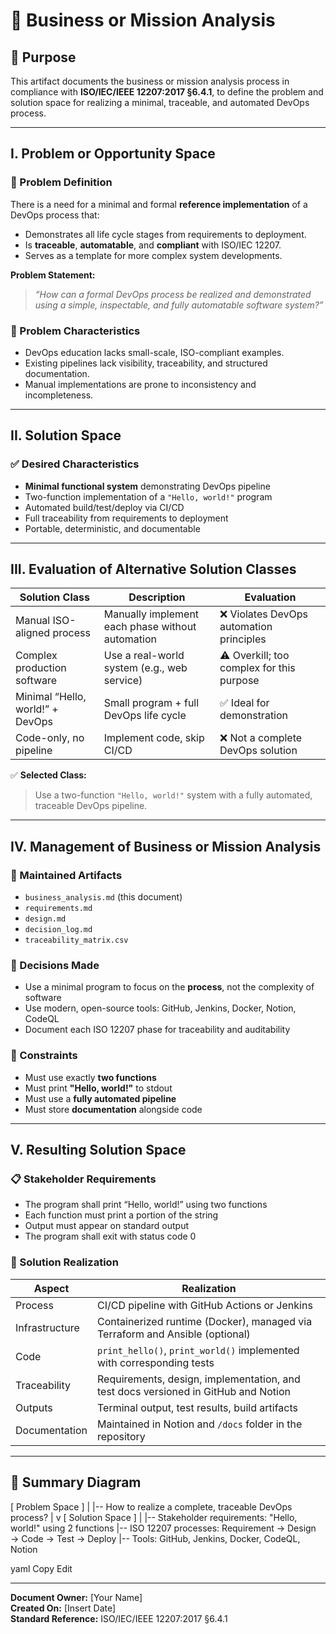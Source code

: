 # 📘 Business or Mission Analysis

## 🔰 Purpose

This artifact documents the business or mission analysis process in compliance with **ISO/IEC/IEEE 12207:2017 §6.4.1**, to define the problem and solution space for realizing a minimal, traceable, and automated DevOps process.

---

## I. Problem or Opportunity Space

### 🧩 Problem Definition

There is a need for a minimal and formal **reference implementation** of a DevOps process that:

- Demonstrates all life cycle stages from requirements to deployment.
- Is **traceable**, **automatable**, and **compliant** with ISO/IEC 12207.
- Serves as a template for more complex system developments.

**Problem Statement:**  
> *“How can a formal DevOps process be realized and demonstrated using a simple, inspectable, and fully automatable software system?”*

### 🚫 Problem Characteristics

- DevOps education lacks small-scale, ISO-compliant examples.
- Existing pipelines lack visibility, traceability, and structured documentation.
- Manual implementations are prone to inconsistency and incompleteness.

---

## II. Solution Space

### ✅ Desired Characteristics

- **Minimal functional system** demonstrating DevOps pipeline
- Two-function implementation of a `"Hello, world!"` program
- Automated build/test/deploy via CI/CD
- Full traceability from requirements to deployment
- Portable, deterministic, and documentable

---

## III. Evaluation of Alternative Solution Classes

| Solution Class                     | Description                                                  | Evaluation                               |
|-----------------------------------|--------------------------------------------------------------|------------------------------------------|
| Manual ISO-aligned process        | Manually implement each phase without automation            | ❌ Violates DevOps automation principles |
| Complex production software       | Use a real-world system (e.g., web service)                  | ⚠️ Overkill; too complex for this purpose |
| Minimal “Hello, world!” + DevOps  | Small program + full DevOps life cycle                       | ✅ Ideal for demonstration                |
| Code-only, no pipeline            | Implement code, skip CI/CD                                   | ❌ Not a complete DevOps solution         |

✅ **Selected Class:**  
> Use a two-function `"Hello, world!"` system with a fully automated, traceable DevOps pipeline.

---

## IV. Management of Business or Mission Analysis

### 📂 Maintained Artifacts

- `business_analysis.md` (this document)
- `requirements.md`
- `design.md`
- `decision_log.md`
- `traceability_matrix.csv`

### 📌 Decisions Made

- Use a minimal program to focus on the **process**, not the complexity of software
- Use modern, open-source tools: GitHub, Jenkins, Docker, Notion, CodeQL
- Document each ISO 12207 phase for traceability and auditability

### 📎 Constraints

- Must use exactly **two functions**
- Must print **"Hello, world!"** to stdout
- Must use a **fully automated pipeline**
- Must store **documentation** alongside code

---

## V. Resulting Solution Space

### 📋 Stakeholder Requirements

- The program shall print “Hello, world!” using two functions
- Each function must print a portion of the string
- Output must appear on standard output
- The program shall exit with status code 0

### 🧬 Solution Realization

| Aspect         | Realization                                                                          |
|----------------|---------------------------------------------------------------------------------------|
| Process        | CI/CD pipeline with GitHub Actions or Jenkins                                        |
| Infrastructure | Containerized runtime (Docker), managed via Terraform and Ansible (optional)         |
| Code           | `print_hello()`, `print_world()` implemented with corresponding tests                |
| Traceability   | Requirements, design, implementation, and test docs versioned in GitHub and Notion   |
| Outputs        | Terminal output, test results, build artifacts                                        |
| Documentation  | Maintained in Notion and `/docs` folder in the repository                            |

---

## 🔄 Summary Diagram

[ Problem Space ]
|
|-- How to realize a complete, traceable DevOps process?
|
v
[ Solution Space ]
|
|-- Stakeholder requirements: "Hello, world!" using 2 functions
|-- ISO 12207 processes: Requirement → Design → Code → Test → Deploy
|-- Tools: GitHub, Jenkins, Docker, CodeQL, Notion

yaml
Copy
Edit

---

**Document Owner:** [Your Name]  
**Created On:** [Insert Date]  
**Standard Reference:** ISO/IEC/IEEE 12207:2017 §6.4.1